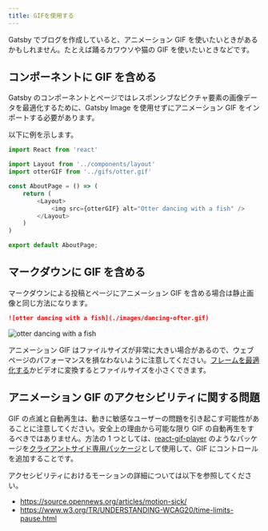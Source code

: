 ```yaml
---
title: GIFを使用する
---
```


Gatsby でブログを作成していると、アニメーション GIF を使いたいときがあるかもしれません。たとえば踊るカワウソや猫の GIF を使いたいときなどです。

## コンポーネントに GIF を含める

Gatsby のコンポーネントとページではレスポンシブなピクチャ要素の画像データを最適化するために、Gatsby Image を使用せずにアニメーション GIF をインポートする必要があります。

以下に例を示します。

```jsx:title=pages/about.js
import React from 'react'

import Layout from '../components/layout'
import otterGIF from '../gifs/otter.gif'

const AboutPage = () => (
    return (
        <Layout>
            <img src={otterGIF} alt="Otter dancing with a fish" />
        </Layout>
    )
)

export default AboutPage;
```

## マークダウンに GIF を含める

マークダウンによる投稿とページにアニメーション GIF を含める場合は静止画像と同じ方法になります。

```markdown
![otter dancing with a fish](./images/dancing-ofter.gif)
```

![otter dancing with a fish](./images/dancing-otter.gif)

アニメーション GIF はファイルサイズが非常に大きい場合があるので、ウェブページのパフォーマンスを損なわないように注意してください。[フレームを最適化する](https://skylilies.livejournal.com/244378.html)かビデオに変換するとファイルサイズを小さくできます。

## アニメーション GIF のアクセシビリティに関する問題

GIF の点滅と自動再生は、動きに敏感なユーザーの問題を引き起こす可能性があることに注意してください。安全上の理由から可能な限り GIF の自動再生をするべきではありません。方法の 1 つとしては、[react-gif-player](https://www.npmjs.com/package/react-gif-player) のようなパッケージを[クライアントサイド専用パッケージ](/docs/using-client-side-only-packages/)として使用して、GIF にコントロールを追加することです。

アクセシビリティにおけるモーションの詳細については以下を参照してください。

- https://source.opennews.org/articles/motion-sick/
- https://www.w3.org/TR/UNDERSTANDING-WCAG20/time-limits-pause.html
